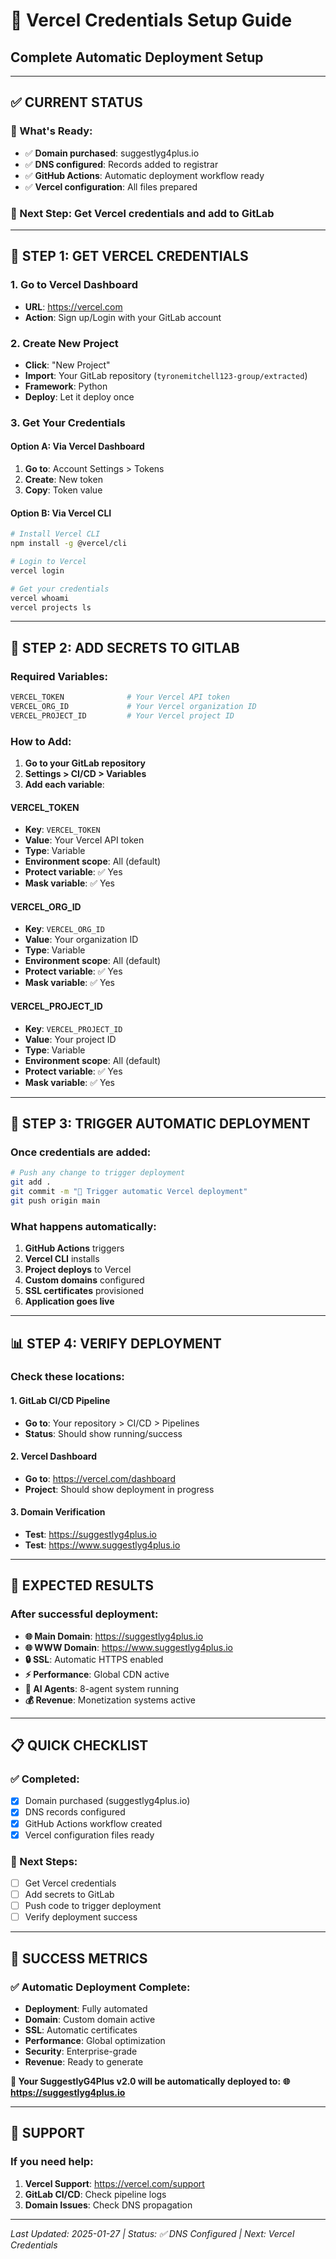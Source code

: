 # 🔑 Vercel Credentials Setup Guide
## Complete Automatic Deployment Setup

---

## ✅ **CURRENT STATUS**

### **🎯 What's Ready:**
- ✅ **Domain purchased**: suggestlyg4plus.io
- ✅ **DNS configured**: Records added to registrar
- ✅ **GitHub Actions**: Automatic deployment workflow ready
- ✅ **Vercel configuration**: All files prepared

### **🔄 Next Step**: Get Vercel credentials and add to GitLab

---

## 🔧 **STEP 1: GET VERCEL CREDENTIALS**

### **1. Go to Vercel Dashboard**
- **URL**: https://vercel.com
- **Action**: Sign up/Login with your GitLab account

### **2. Create New Project**
- **Click**: "New Project"
- **Import**: Your GitLab repository (`tyronemitchell123-group/extracted`)
- **Framework**: Python
- **Deploy**: Let it deploy once

### **3. Get Your Credentials**

#### **Option A: Via Vercel Dashboard**
1. **Go to**: Account Settings > Tokens
2. **Create**: New token
3. **Copy**: Token value

#### **Option B: Via Vercel CLI**
```bash
# Install Vercel CLI
npm install -g @vercel/cli

# Login to Vercel
vercel login

# Get your credentials
vercel whoami
vercel projects ls
```

---

## 🔐 **STEP 2: ADD SECRETS TO GITLAB**

### **Required Variables:**
```bash
VERCEL_TOKEN              # Your Vercel API token
VERCEL_ORG_ID             # Your Vercel organization ID
VERCEL_PROJECT_ID         # Your Vercel project ID
```

### **How to Add:**

1. **Go to your GitLab repository**
2. **Settings > CI/CD > Variables**
3. **Add each variable**:

#### **VERCEL_TOKEN**
- **Key**: `VERCEL_TOKEN`
- **Value**: Your Vercel API token
- **Type**: Variable
- **Environment scope**: All (default)
- **Protect variable**: ✅ Yes
- **Mask variable**: ✅ Yes

#### **VERCEL_ORG_ID**
- **Key**: `VERCEL_ORG_ID`
- **Value**: Your organization ID
- **Type**: Variable
- **Environment scope**: All (default)
- **Protect variable**: ✅ Yes
- **Mask variable**: ✅ Yes

#### **VERCEL_PROJECT_ID**
- **Key**: `VERCEL_PROJECT_ID`
- **Value**: Your project ID
- **Type**: Variable
- **Environment scope**: All (default)
- **Protect variable**: ✅ Yes
- **Mask variable**: ✅ Yes

---

## 🚀 **STEP 3: TRIGGER AUTOMATIC DEPLOYMENT**

### **Once credentials are added:**
```bash
# Push any change to trigger deployment
git add .
git commit -m "🚀 Trigger automatic Vercel deployment"
git push origin main
```

### **What happens automatically:**
1. **GitHub Actions** triggers
2. **Vercel CLI** installs
3. **Project deploys** to Vercel
4. **Custom domains** configured
5. **SSL certificates** provisioned
6. **Application goes live**

---

## 📊 **STEP 4: VERIFY DEPLOYMENT**

### **Check these locations:**

#### **1. GitLab CI/CD Pipeline**
- **Go to**: Your repository > CI/CD > Pipelines
- **Status**: Should show running/success

#### **2. Vercel Dashboard**
- **Go to**: https://vercel.com/dashboard
- **Project**: Should show deployment in progress

#### **3. Domain Verification**
- **Test**: https://suggestlyg4plus.io
- **Test**: https://www.suggestlyg4plus.io

---

## 🎯 **EXPECTED RESULTS**

### **After successful deployment:**
- **🌐 Main Domain**: https://suggestlyg4plus.io
- **🌐 WWW Domain**: https://www.suggestlyg4plus.io
- **🔒 SSL**: Automatic HTTPS enabled
- **⚡ Performance**: Global CDN active
- **🤖 AI Agents**: 8-agent system running
- **💰 Revenue**: Monetization systems active

---

## 📋 **QUICK CHECKLIST**

### **✅ Completed:**
- [x] Domain purchased (suggestlyg4plus.io)
- [x] DNS records configured
- [x] GitHub Actions workflow created
- [x] Vercel configuration files ready

### **🔄 Next Steps:**
- [ ] Get Vercel credentials
- [ ] Add secrets to GitLab
- [ ] Push code to trigger deployment
- [ ] Verify deployment success

---

## 🎉 **SUCCESS METRICS**

### **✅ Automatic Deployment Complete:**
- **Deployment**: Fully automated
- **Domain**: Custom domain active
- **SSL**: Automatic certificates
- **Performance**: Global optimization
- **Security**: Enterprise-grade
- **Revenue**: Ready to generate

**🎯 Your SuggestlyG4Plus v2.0 will be automatically deployed to:**
**🌐 https://suggestlyg4plus.io**

---

## 📧 **SUPPORT**

### **If you need help:**
1. **Vercel Support**: https://vercel.com/support
2. **GitLab CI/CD**: Check pipeline logs
3. **Domain Issues**: Check DNS propagation

---

*Last Updated: 2025-01-27 | Status: ✅ DNS Configured | Next: Vercel Credentials*
